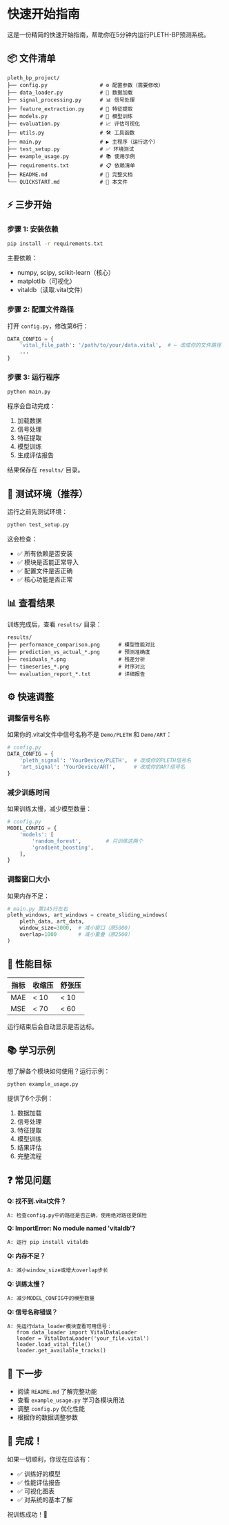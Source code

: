 # 快速开始指南

这是一份精简的快速开始指南，帮助你在5分钟内运行PLETH-BP预测系统。

## 📦 文件清单

```
pleth_bp_project/
├── config.py                 # ⚙️ 配置参数（需要修改）
├── data_loader.py            # 📂 数据加载
├── signal_processing.py      # 📊 信号处理
├── feature_extraction.py     # 🔬 特征提取
├── models.py                 # 🤖 模型训练
├── evaluation.py             # 📈 评估可视化
├── utils.py                  # 🛠️ 工具函数
├── main.py                   # ▶️ 主程序（运行这个）
├── test_setup.py             # ✅ 环境测试
├── example_usage.py          # 📚 使用示例
├── requirements.txt          # 📋 依赖清单
├── README.md                 # 📖 完整文档
└── QUICKSTART.md             # 🚀 本文件
```

## ⚡ 三步开始

### 步骤 1: 安装依赖

```bash
pip install -r requirements.txt
```

主要依赖：
- numpy, scipy, scikit-learn（核心）
- matplotlib（可视化）
- vitaldb（读取.vital文件）

### 步骤 2: 配置文件路径

打开 `config.py`，修改第6行：

```python
DATA_CONFIG = {
    'vital_file_path': '/path/to/your/data.vital',  # ← 改成你的文件路径
    ...
}
```

### 步骤 3: 运行程序

```bash
python main.py
```

程序会自动完成：
1. 加载数据
2. 信号处理
3. 特征提取
4. 模型训练
5. 生成评估报告

结果保存在 `results/` 目录。

## 🧪 测试环境（推荐）

运行之前先测试环境：

```bash
python test_setup.py
```

这会检查：
- ✅ 所有依赖是否安装
- ✅ 模块是否能正常导入
- ✅ 配置文件是否正确
- ✅ 核心功能是否正常

## 📊 查看结果

训练完成后，查看 `results/` 目录：

```
results/
├── performance_comparison.png      # 模型性能对比
├── prediction_vs_actual_*.png      # 预测准确度
├── residuals_*.png                 # 残差分析
├── timeseries_*.png                # 时序对比
└── evaluation_report_*.txt         # 详细报告
```

## ⚙️ 快速调整

### 调整信号名称

如果你的.vital文件中信号名称不是 `Demo/PLETH` 和 `Demo/ART`：

```python
# config.py
DATA_CONFIG = {
    'pleth_signal': 'YourDevice/PLETH',  # 改成你的PLETH信号名
    'art_signal': 'YourDevice/ART',      # 改成你的ART信号名
}
```

### 减少训练时间

如果训练太慢，减少模型数量：

```python
# config.py
MODEL_CONFIG = {
    'models': [
        'random_forest',        # 只训练这两个
        'gradient_boosting',
    ],
}
```

### 调整窗口大小

如果内存不足：

```python
# main.py 第145行左右
pleth_windows, art_windows = create_sliding_windows(
    pleth_data, art_data,
    window_size=3000,  # 减小窗口（原5000）
    overlap=1000       # 减小重叠（原2500）
)
```

## 🎯 性能目标

| 指标 | 收缩压 | 舒张压 |
|------|--------|--------|
| MAE  | < 10   | < 10   |
| MSE  | < 70   | < 60   |

运行结束后会自动显示是否达标。

## 📚 学习示例

想了解各个模块如何使用？运行示例：

```bash
python example_usage.py
```

提供了6个示例：
1. 数据加载
2. 信号处理
3. 特征提取
4. 模型训练
5. 结果评估
6. 完整流程

## ❓ 常见问题

**Q: 找不到.vital文件？**
```
A: 检查config.py中的路径是否正确，使用绝对路径更保险
```

**Q: ImportError: No module named 'vitaldb'?**
```
A: 运行 pip install vitaldb
```

**Q: 内存不足？**
```
A: 减小window_size或增大overlap步长
```

**Q: 训练太慢？**
```
A: 减少MODEL_CONFIG中的模型数量
```

**Q: 信号名称错误？**
```
A: 先运行data_loader模块查看可用信号：
   from data_loader import VitalDataLoader
   loader = VitalDataLoader('your_file.vital')
   loader.load_vital_file()
   loader.get_available_tracks()
```

## 📧 下一步

- 阅读 `README.md` 了解完整功能
- 查看 `example_usage.py` 学习各模块用法
- 调整 `config.py` 优化性能
- 根据你的数据调整参数

## 🎉 完成！

如果一切顺利，你现在应该有：
- ✅ 训练好的模型
- ✅ 性能评估报告
- ✅ 可视化图表
- ✅ 对系统的基本了解

祝训练成功！🚀
